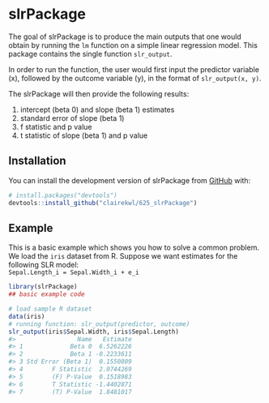 
<!-- README.md is generated from README.Rmd. Please edit that file -->

# slrPackage

<!-- badges: start -->
<!-- badges: end -->

The goal of slrPackage is to produce the main outputs that one would
obtain by running the `lm` function on a simple linear regression model.
This package contains the single function `slr_output`.

In order to run the function, the user would first input the predictor
variable (x), followed by the outcome variable (y), in the format of
`slr_output(x, y)`.

The slrPackage will then provide the following results:  
1. intercept (beta 0) and slope (beta 1) estimates  
2. standard error of slope (beta 1)  
3. f statistic and p value  
4. t statistic of slope (beta 1) and p value

## Installation

You can install the development version of slrPackage from
[GitHub](https://github.com/) with:

``` r
# install.packages("devtools")
devtools::install_github("clairekwl/625_slrPackage")
```

## Example

This is a basic example which shows you how to solve a common problem.  
We load the `iris` dataset from R. Suppose we want estimates for the
following SLR model:  
`Sepal.Length_i = Sepal.Width_i + e_i`

``` r
library(slrPackage)
## basic example code

# load sample R dataset
data(iris)
# running function: slr_output(predictor, outcome)
slr_output(iris$Sepal.Width, iris$Sepal.Length)
#>                 Name   Estimate
#> 1             Beta 0  6.5262226
#> 2             Beta 1 -0.2233611
#> 3 Std Error (Beta 1)  0.1550809
#> 4        F Statistic  2.0744269
#> 5        (F) P-Value  0.1518983
#> 6        T Statistic -1.4402871
#> 7        (T) P-Value  1.8481017
```
